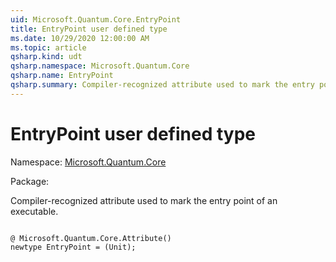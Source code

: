 ```yaml
---
uid: Microsoft.Quantum.Core.EntryPoint
title: EntryPoint user defined type
ms.date: 10/29/2020 12:00:00 AM
ms.topic: article
qsharp.kind: udt
qsharp.namespace: Microsoft.Quantum.Core
qsharp.name: EntryPoint
qsharp.summary: Compiler-recognized attribute used to mark the entry point of an executable.
---
```


# EntryPoint user defined type

Namespace: [Microsoft.Quantum.Core](xref:Microsoft.Quantum.Core)

Package: [](https://nuget.org/packages/)


Compiler-recognized attribute used to mark the entry point of an executable.

```qsharp

@ Microsoft.Quantum.Core.Attribute()
newtype EntryPoint = (Unit);
```

